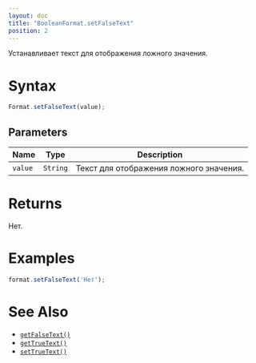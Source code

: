 ```yaml
---
layout: doc
title: "BooleanFormat.setFalseText"
position: 2
---
```


Устанавливает текст для отображения ложного значения.

# Syntax

```js
Format.setFalseText(value);
```

## Parameters

|Name|Type|Description|
|----|----|-----------|
|`value`|`String`|Текст для отображения ложного значения.|

# Returns

Нет.

# Examples

```js
format.setFalseText('Нет');
```

# See Also

* [`getFalseText()`](../BooleanFormat.getFalseText/)
* [`getTrueText()`](../BooleanFormat.getTrueText/)
* [`setTrueText()`](../BooleanFormat.setTrueText/)